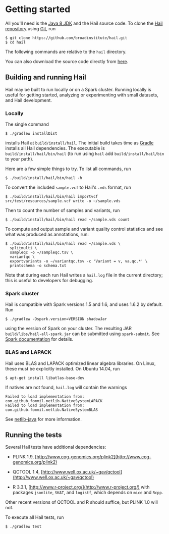 

# Getting started

All you'll need is the [Java 8 JDK](http://www.oracle.com/technetwork/java/javase/downloads/index.html) and the Hail source code. To clone the [Hail repository](https://github.com/broadinstitute/hail) using [Git](https://git-scm.com/), run
```
$ git clone https://github.com/broadinstitute/hail.git
$ cd hail
```
The following commands are relative to the `hail` directory.

You can also download the source code directly from [here](https://github.com/broadinstitute/hail/archive/master.zip).

## Building and running Hail

Hail may be built to run locally or on a Spark cluster. Running locally is useful for getting started, analyzing or experimenting with small datasets, and Hail development.

### Locally
The single command
```
$ ./gradlew installDist
```
installs Hail at `build/install/hail`. The initial build takes time as [Gradle](https://gradle.org/) installs all Hail dependencies. The executable is `build/install/hail/bin/hail` (to run using `hail` add `build/install/hail/bin` to your path).

Here are a few simple things to try. To list all commands, run
```
$ ./build/install/hail/bin/hail -h
```
To convert the included `sample.vcf` to Hail's `.vds` format, run
```
$ ./build/install/hail/bin/hail importvcf src/test/resources/sample.vcf write -o ~/sample.vds
```
Then to count the number of samples and variants, run
```
$ ./build/install/hail/bin/hail read ~/sample.vds count
```
To compute and output sample and variant quality control statistics and see what was produced as annotations, run:
```
$ ./build/install/hail/bin/hail read ~/sample.vds \
  splitmulti \
  sampleqc -o ~/sampleqc.tsv \
  variantqc \
  exportvariants -o ~/variantqc.tsv -c 'Variant = v, va.qc.*' \
  printschema -o schema.txt
```
Note that during each run Hail writes a `hail.log` file in the current directory; this is useful to developers for debugging.

### Spark cluster

Hail is compatible with Spark versions 1.5 and 1.6, and uses 1.6.2 by default. Run
```
$ ./gradlew -Dspark.version=VERSION shadowJar
```
using the version of Spark on your cluster. The resulting JAR `build/libs/hail-all-spark.jar` can be submitted using `spark-submit`. See [Spark documentation](http://spark.apache.org/docs/1.6.2/cluster-overview.html) for details.

### BLAS and LAPACK

Hail uses BLAS and LAPACK optimized linear algebra libraries. On Linux, these must be explicitly installed. On Ubuntu 14.04, run
```
$ apt-get install libatlas-base-dev
```
If natives are not found, `hail.log` will contain the warnings
```
Failed to load implementation from: com.github.fommil.netlib.NativeSystemLAPACK
Failed to load implementation from: com.github.fommil.netlib.NativeSystemBLAS
```
See [netlib-java](http://github.com/fommil/netlib-java) for more information.

## Running the tests

Several Hail tests have additional dependencies:

- PLINK 1.9, [http://www.cog-genomics.org/plink2](http://www.cog-genomics.org/plink2)

- QCTOOL 1.4, [http://www.well.ox.ac.uk/~gav/qctool](http://www.well.ox.ac.uk/~gav/qctool)

- R 3.3.1, [http://www.r-project.org/](http://www.r-project.org/) with packages `jsonlite`, `SKAT`, and `logistf`, which depends on `mice` and `Rcpp`.

Other recent versions of QCTOOL and R should suffice, but PLINK 1.0 will not.

To execute all Hail tests, run
```
$ ./gradlew test
```